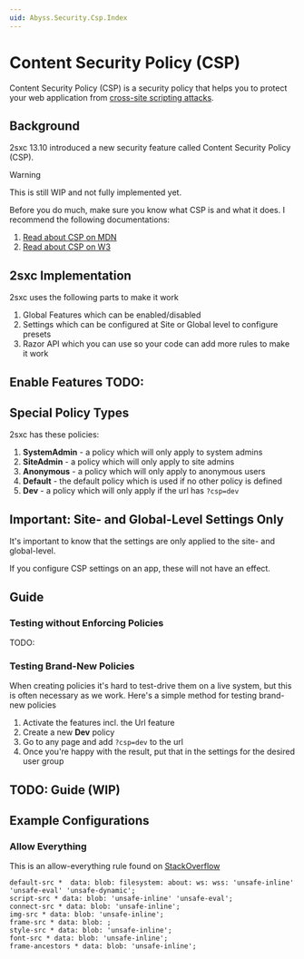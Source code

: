 ```yaml
---
uid: Abyss.Security.Csp.Index
---
```


# Content Security Policy (CSP)

Content Security Policy (CSP) is a security policy that helps you to protect your web application from [cross-site scripting attacks](https://en.wikipedia.org/wiki/Cross-site_scripting).

## Background

2sxc 13.10 introduced a new security feature called Content Security Policy (CSP). 

> [!WARNING]
> This is still WIP and not fully implemented yet.

Before you do much, make sure you know what CSP is and what it does. I recommend the following documentations:

1. [Read about CSP on MDN](https://developer.mozilla.org/en-US/docs/Web/HTTP/CSP)
1. [Read about CSP on W3](https://www.w3.org/TR/CSP/)

## 2sxc Implementation

2sxc uses the following parts to make it work

1. Global Features which can be enabled/disabled
2. Settings which can be configured at Site or Global level to configure presets
3. Razor API which you can use so your code can add more rules to make it work

## Enable Features TODO:


## Special Policy Types

2sxc has these policies:

1. **SystemAdmin** - a policy which will only apply to system admins
1. **SiteAdmin** - a policy which will only apply to site admins
1. **Anonymous** - a policy which will only apply to anonymous users
1. **Default** - the default policy which is used if no other policy is defined
1. **Dev** - a policy which will only apply if the url has `?csp=dev`

## Important: Site- and Global-Level Settings Only

It's important to know that the settings are only applied to the site- and global-level.

If you configure CSP settings on an app, these will not have an effect.

## Guide

### Testing without Enforcing Policies

TODO:

### Testing Brand-New Policies

When creating policies it's hard to test-drive them on a live system, but this is often necessary as we work. 
Here's a simple method for testing brand-new policies

1. Activate the features incl. the Url feature
1. Create a new **Dev** policy
1. Go to any page and add `?csp=dev` to the url
1. Once you're happy with the result, put that in the settings for the desired user group





## TODO: Guide (WIP)



## Example Configurations

### Allow Everything

This is an allow-everything rule found on [StackOverflow](https://stackoverflow.com/questions/35978863/allow-all-content-security-policy)

```
default-src *  data: blob: filesystem: about: ws: wss: 'unsafe-inline' 'unsafe-eval' 'unsafe-dynamic'; 
script-src * data: blob: 'unsafe-inline' 'unsafe-eval'; 
connect-src * data: blob: 'unsafe-inline'; 
img-src * data: blob: 'unsafe-inline'; 
frame-src * data: blob: ; 
style-src * data: blob: 'unsafe-inline';
font-src * data: blob: 'unsafe-inline';
frame-ancestors * data: blob: 'unsafe-inline';
```